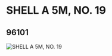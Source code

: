 # SHELL A 5M, NO. 19
## 96101
![SHELL A 5M, NO. 19](https://lc-www-live-s.legocdn.com/media/bricks/5/2/4624039.jpg)